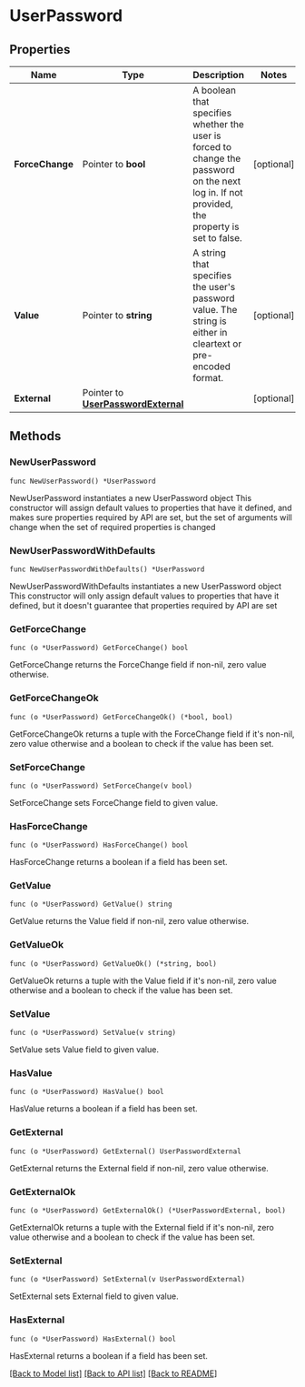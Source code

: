 # UserPassword

## Properties

Name | Type | Description | Notes
------------ | ------------- | ------------- | -------------
**ForceChange** | Pointer to **bool** | A boolean that specifies whether the user is forced to change the password on the next log in. If not provided, the property is set to false. | [optional] 
**Value** | Pointer to **string** | A string that specifies the user&#39;s password value. The string is either in cleartext or pre-encoded format. | [optional] 
**External** | Pointer to [**UserPasswordExternal**](UserPasswordExternal.md) |  | [optional] 

## Methods

### NewUserPassword

`func NewUserPassword() *UserPassword`

NewUserPassword instantiates a new UserPassword object
This constructor will assign default values to properties that have it defined,
and makes sure properties required by API are set, but the set of arguments
will change when the set of required properties is changed

### NewUserPasswordWithDefaults

`func NewUserPasswordWithDefaults() *UserPassword`

NewUserPasswordWithDefaults instantiates a new UserPassword object
This constructor will only assign default values to properties that have it defined,
but it doesn't guarantee that properties required by API are set

### GetForceChange

`func (o *UserPassword) GetForceChange() bool`

GetForceChange returns the ForceChange field if non-nil, zero value otherwise.

### GetForceChangeOk

`func (o *UserPassword) GetForceChangeOk() (*bool, bool)`

GetForceChangeOk returns a tuple with the ForceChange field if it's non-nil, zero value otherwise
and a boolean to check if the value has been set.

### SetForceChange

`func (o *UserPassword) SetForceChange(v bool)`

SetForceChange sets ForceChange field to given value.

### HasForceChange

`func (o *UserPassword) HasForceChange() bool`

HasForceChange returns a boolean if a field has been set.

### GetValue

`func (o *UserPassword) GetValue() string`

GetValue returns the Value field if non-nil, zero value otherwise.

### GetValueOk

`func (o *UserPassword) GetValueOk() (*string, bool)`

GetValueOk returns a tuple with the Value field if it's non-nil, zero value otherwise
and a boolean to check if the value has been set.

### SetValue

`func (o *UserPassword) SetValue(v string)`

SetValue sets Value field to given value.

### HasValue

`func (o *UserPassword) HasValue() bool`

HasValue returns a boolean if a field has been set.

### GetExternal

`func (o *UserPassword) GetExternal() UserPasswordExternal`

GetExternal returns the External field if non-nil, zero value otherwise.

### GetExternalOk

`func (o *UserPassword) GetExternalOk() (*UserPasswordExternal, bool)`

GetExternalOk returns a tuple with the External field if it's non-nil, zero value otherwise
and a boolean to check if the value has been set.

### SetExternal

`func (o *UserPassword) SetExternal(v UserPasswordExternal)`

SetExternal sets External field to given value.

### HasExternal

`func (o *UserPassword) HasExternal() bool`

HasExternal returns a boolean if a field has been set.


[[Back to Model list]](../README.md#documentation-for-models) [[Back to API list]](../README.md#documentation-for-api-endpoints) [[Back to README]](../README.md)


